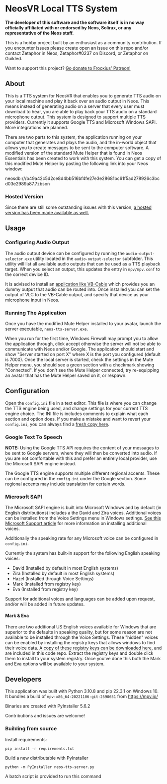 # NeosVR Local TTS System

**The developer of this software and the software itself is in no way officially affiliated with or endorsed by Neos, Solirax, or any representative of the Neos staff.**

This is a hobby project built by an enthusiast as a community contribution. If you encounter issues please create open an issue on this repo and/or contact Zetaphor in Neos, Zetaphor#0237 on Discord, or Zetaphor on Guilded.

Want to support this project? [Go donate to Frooxius' Patreon!](https://www.patreon.com/frooxius)

## About

This is a TTS system for NeosVR that enables you to generate TTS audio on your local machine and play it back over an audio output in Neos.
This means instead of generating audio on a server that every user must download to hear, you are able to play back your TTS audio on a standard microphone output.
This system is designed to support multiple TTS providers. Currently it supports Google TTS and Microsoft Windows SAPI. More integrations are planned.

There are two parts to this system, the application running on your computer that generates and plays the audio, and the in-world object that allows you to
create messages to be sent to the computer software. A modified version of the standard Mute Helper that is found in Neos Essentials has been created to work with this system.
You can get a copy of this modified Mute Helper by pasting the following link into your Neos window:

neosdb:///b49a42c5d2ce8d4bb516bf4fe27e3e28681bc61f5ad278926c3bcd03e2989a87.7zbson

### Hosted Version

Since there are still some outstanding issues with this version, [a hosted version has been made available as well.](https://github.com/Zetaphor/neos-hosted-tts)

## Usage

### Configuring Audio Output

The audio output device can be configured by running the `audio-output-selector.exe` utility located in the `audio-output-selector` subfolder. This utility will list all available audio outputs that can be used as a TTS playback target.
When you select an output, this updates the entry in `mpv/mpv.conf` to the correct device ID.

It is advised to install an [application like VB-Cable](https://vb-audio.com/Cable/) which provides you an dummy output that audio can be routed into.
Once installed you can set the output of VLC to the VB-Cable output, and specify that device as your microphone input in Neos.

### Running The Application

Once you have the modified Mute Helper installed to your avatar, launch the server executable, `neos-tts-server.exe`.

When you run for the first time, Windows Firewall may prompt you to allow the application through, click accept otherwise the server will not be able to communicate with Neos and/or Google.
The application should start and show "Server started on port X" where X is the port you configured (default is 7000).
Once the local server is started, check the settings in the Mute Helper menu, you should see a green section with a checkmark showing "Connected".
If you don't see the Mute Helper connected, try re-equipping an avatar that has the Mute Helper saved on it, or respawn.


## Configuration

Open the `config.ini` file in a text editor. This file is where you can change the TTS engine being used, and change settings for your current TTS engine choice. The INI file is includes comments to explain what each section and option does. If you make a mistake and want to revert your `config.ini`, you can always find a [fresh copy here](https://raw.githubusercontent.com/Zetaphor/neos-local-tts/master/config.ini).

### Google Text To Speech

**NOTE:** Using the Google TTS API requires the content of your messages to be sent to Google servers, where they will then be converted into audio. If you are not comfortable with this and prefer an entirely local provider, use the Microsoft SAPI engine instead.

The Google TTS engine supports multiple different regional accents. These can be configured in the `config.ini` under the Google section. Some regional accents may include translation for certain words.


### Microsoft SAPI

The Microsoft SAPI engine is built into Microsoft Windows and by default (in English distributions) includes a the David and Zira voices. Additional voices can be installed from the Voice Settings menu in Windows settings. [See this Microsoft Support article](https://support.microsoft.com/en-us/topic/download-voices-for-immersive-reader-read-mode-and-read-aloud-4c83a8d8-7486-42f7-8e46-2b0fdf753130) for more information on installing additional voices.

Additionally the speaking rate for any Microsoft voice can be configured in `config.ini`.

Currently the system has built-in support for the following English speaking voices:

* David (Installed by default in most English systems)
* Zira (Installed by default in most English systems)
* Hazel (Installed through Voice Settings)
* Mark (Installed from registry key)
* Eva (Installed from registry key)

Support for additional voices and languages can be added upon request, and/or will be added in future updates.

#### **Mark & Eva**

There are two additional US English voices available for Windows that are superior to the defaults in speaking quality, but for some reason are not available to be installed through the Voice Settings. These "hidden" voices can be enabled by installing the registry keys that allows windows to find their voice data. [A copy of these registry keys can be downloaded here](https://github.com/Zetaphor/neos-local-tts/raw/master/enable-eva-mark-voice-windows10.zip), and are included in this code repo. Extract the registry keys and double click them to install to your system registry. Once you've done this both the Mark and Eva options will be available to your system.


## Developers

This application was built with Python 3.10.8 and pip 22.3.1 on Windows 10.
It bundles a build of `mpv-x86_64-20221106-git-2590651` from https://mpv.io/

Binaries are created with PyInstaller 5.6.2

Contributions and issues are welcome!

### Building from source

Install requirements:

```pip install -r requirements.txt```

Build a new distributable with PyInstaller

```python -m PyInstaller neos-tts-server.py```

A batch script is provided to run this command
